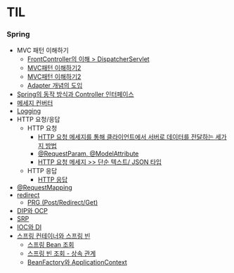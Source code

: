 # TIL

### Spring ###   

* MVC 패턴 이해하기
  * [FrontController의 이해 > DispatcherServlet](https://github.com/MJeong00/TIL/blob/main/MVC%ED%8C%A8%ED%84%B4%20%EC%9D%B4%ED%95%B4%ED%95%98%EA%B8%B0.md)
  * [MVC패턴 이해하기2](https://github.com/MJeong00/TIL/blob/main/MVC%ED%8C%A8%ED%84%B4%20%EC%9D%B4%ED%95%B4%ED%95%98%EA%B8%B02.md)
  * [MVC패턴 이해하기2](https://github.com/MJeong00/TIL/blob/main/MVC%ED%8C%A8%ED%84%B4%20%EC%9D%B4%ED%95%B4%ED%95%98%EA%B8%B03.md)
  * [Adapter 개념의 도입](https://github.com/MJeong00/TIL/blob/main/MVC%ED%8C%A8%ED%84%B4%20%EC%9D%B4%ED%95%B4%ED%95%98%EA%B8%B04.md)
* [Spring의 동작 방식과 Controller 인터페이스](https://github.com/MJeong00/TIL/blob/main/Spring%EC%9D%98%20%EA%B5%AC%EC%A1%B0.md)
* [메세지 컨버터](https://github.com/MJeong00/TIL/blob/main/HTTP%20%EB%A9%94%EC%84%B8%EC%A7%80%20%EC%BB%A8%EB%B2%84%ED%84%B0.md)
* [Logging](https://github.com/MJeong00/TIL/blob/main/Logging.md)
* HTTP 요청/응답
  * HTTP 요청
    * [HTTP 요청 메세지를 통해 클라이언트에서 서버로 데이터를 전달하는 세가지 방법](https://github.com/MJeong00/TIL/blob/main/HTTP%20%EC%9A%94%EC%B2%AD.md)
    * [@RequestParam, @ModelAttribute](https://github.com/MJeong00/TIL/blob/main/HTTP%20%EC%9A%94%EC%B2%AD%20%ED%8C%8C%EB%9D%BC%EB%AF%B8%ED%84%B0.md)
    * [HTTP 요청 메세지 >> 단순 텍스트/ JSON 타입](https://github.com/MJeong00/TIL/blob/main/HTTP%20%EC%9A%94%EC%B2%AD%20%EB%A9%94%EC%84%B8%EC%A7%80.md)
  * HTTP 응답
    * [HTTP 응답](https://github.com/MJeong00/TIL/blob/main/HTTP%20%EC%9D%91%EB%8B%B5.md)
* [@RequestMapping](https://github.com/MJeong00/TIL/blob/main/%40RequestMapping.md)
* [redirect](https://github.com/MJeong00/TIL/blob/main/redirect.md)
  * [PRG (Post/Redirect/Get)](https://github.com/MJeong00/TIL/blob/main/PRG%20%ED%8C%A8%ED%84%B4.md)
* [DIP와 OCP](https://github.com/MJeong00/TIL/blob/main/DIP%EC%99%80%20OCP.md)
* [SRP](https://github.com/MJeong00/TIL/blob/main/SRP.md)
* [IOC와 DI](https://github.com/MJeong00/TIL/blob/main/IOC%EC%99%80%20DI.md)
* [스프링 컨테이너와 스프링 빈](https://github.com/MJeong00/TIL/blob/main/%EC%8A%A4%ED%94%84%EB%A7%81%20%EC%BB%A8%ED%85%8C%EC%9D%B4%EB%84%88%EC%99%80%20%EC%8A%A4%ED%94%84%EB%A7%81%20%EB%B9%88.md)
  * [스프링 Bean 조회](https://github.com/MJeong00/TIL/blob/main/%EC%8A%A4%ED%94%84%EB%A7%81%20Bean%20%EC%A1%B0%ED%9A%8C.md)
  * [스프링 빈 조회 - 상속 관계](https://github.com/MJeong00/TIL/blob/main/%EC%8A%A4%ED%94%84%EB%A7%81%20%EB%B9%88%20%EC%A1%B0%ED%9A%8C%20-%20%EC%83%81%EC%86%8D%20%EA%B4%80%EA%B3%84.md)
  * [BeanFactory와 ApplicationContext](https://github.com/MJeong00/TIL/blob/main/BeanFactory%EC%99%80%20ApplicationContext.md)
